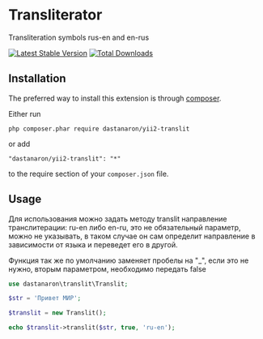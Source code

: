 Transliterator
==============
Transliteration symbols rus-en and en-rus

[![Latest Stable Version](https://poser.pugx.org/dastanaron/yii2-translit/version)](https://packagist.org/packages/dastanaron/yii2-migrate-updater)
[![Total Downloads](https://poser.pugx.org/dastanaron/yii2-translit/downloads)](https://packagist.org/packages/dastanaron/yii2-migrate-updater)

Installation
------------

The preferred way to install this extension is through [composer](http://getcomposer.org/download/).

Either run

```
php composer.phar require dastanaron/yii2-translit
```

or add

```
"dastanaron/yii2-translit": "*"
```

to the require section of your `composer.json` file.


Usage
-----

Для использования можно задать методу translit направление транслитерации:
ru-en либо en-ru, это не обязательный параметр, можно не указывать,
в таком случае он сам определит направление в зависимости от языка и переведет его в другой.

Функция так же по умолчанию заменяет пробелы на "_", если это не нужно, вторым параметром, необходимо передать false

```php
use dastanaron\translit\Translit;

$str = 'Привет МИР';

$translit = new Translit();

echo $translit->translit($str, true, 'ru-en');

```
